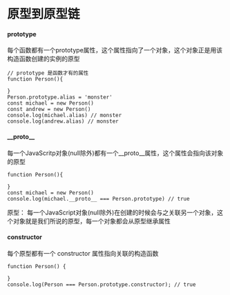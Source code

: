 # 原型到原型链

#### prototype

每个函数都有一个prototype属性，这个属性指向了一个对象，这个对象正是用该构造函数创建的实例的原型

```
// prototype 是函数才有的属性
function Person(){

}
Person.prototype.alias = 'monster'
const michael = new Person()
const andrew = new Person()
console.log(michael.alias) // monster
console.log(andrew.alias) // monster
```

#### \_\_proto\_\_

每一个JavaScritp对象(null除外)都有一个__proto__属性，这个属性会指向该对象的原型

```
function Person(){

}
const michael = new Person()
console.log(michael.__proto__ === Person.prototype) // true
```

原型： 每一个JavaScript对象(null除外)在创建的时候会与之关联另一个对象，这个对象就是我们所说的原型，每一个对象都会从原型继承属性

#### constructor

每个原型都有一个 constructor 属性指向关联的构造函数

```
function Person() {

}
console.log(Person === Person.prototype.constructor); // true
```
